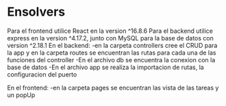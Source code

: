 # Ensolvers

Para el frontend utilice React en la version ^16.8.6
Para el backend utilice express en la version ^4.17.2, junto con MySQL para la base de datos con version ^2.18.1
En el backend:
-en la carpeta controllers cree el CRUD para la app y en la carpeta routes se encuentran las rutas para cada una de las funciones del controller
-En el archivo db se encuentra la conexion con la base de datos
-En el archivo app se realiza la importacion de rutas, la configuracion del puerto 

En el frontend:
-en la carpeta pages se encuentran las vista de las tareas y un popUp
